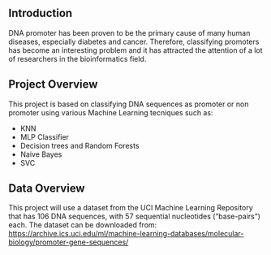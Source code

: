 

## Introduction
DNA promoter has been proven to be the primary cause of many human diseases, especially diabetes and cancer. Therefore, classifying promoters has become an interesting problem
and it has attracted the attention of a lot of researchers in the bioinformatics field. 

## Project Overview
This project is based on classifying DNA sequences as promoter or non promoter using various Machine Learning tecniques such as:
- KNN
- MLP Classifier
- Decision trees and Random Forests
- Naive Bayes
- SVC

## Data Overview
This project will use a dataset from the UCI Machine Learning Repository that has 106 DNA sequences, with 57 sequential nucleotides (“base-pairs”) each. 
The dataset can be downloaded from: https://archive.ics.uci.edu/ml/machine-learning-databases/molecular-biology/promoter-gene-sequences/















